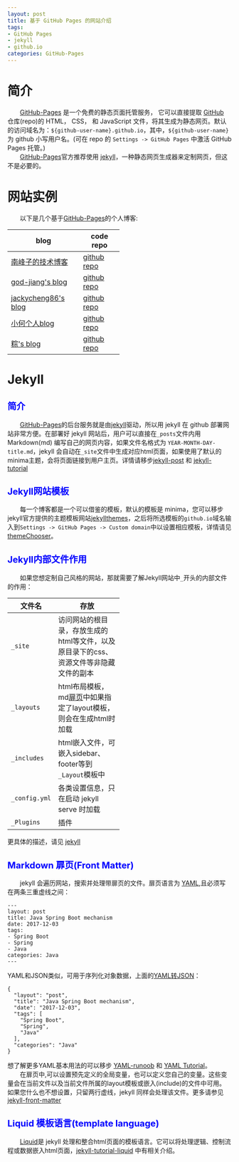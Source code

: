 ```yaml
---
layout: post
title: 基于 GitHub Pages 的网站介绍
tags: 
- GitHub Pages
- jekyll
- github.io
categories: GitHub-Pages
---
```


# 简介
&emsp;&emsp;[GitHub-Pages](https://pages.github.com/) 是一个免费的静态页面托管服务， 它可以直接提取 [GitHub](https://www.github.com) 仓库(repo)的 HTML， CSS， 和 JavaScript 文件，将其生成为静态网页。默认的访问域名为：`${github-user-name}.github.io`，其中，`${github-user-name}` 为 github 小写用户名。(可在 repo 的 `Settings -> GitHub Pages` 中激活 GitHub Pages 托管。)<br>
&emsp;&emsp;[GitHub-Pages](https://pages.github.com/)官方推荐使用 [jekyll](https://jekyllrb.com/)，一种静态网页生成器来定制网页，但这不是必要的。
# 网站实例
&emsp;&emsp;以下是几个基于[GitHub-Pages](https://pages.github.com/)的个人博客:<br>

<style>
table{max-width:50%;/*white-space:nowrap;*/}
h2 {font-size:1.25rem!important;color:blue;}
h3 {font-size:1.1rem!important;color:green;}
</style>



|blog|code repo|
|-----|-----|
|[南峰子的技术博客](https://southpeak.github.io/)|[github repo](https://github.com/southpeak/southpeak.github.com)|
|[god-jiang's blog](https://god-jiang.github.io/)|[github repo](https://github.com/god-jiang/god-jiang.github.io)|
|[jackycheng86's blog](https://jackycheng86.github.io/)|[github repo](https://github.com/jackycheng86/jackycheng86.github.io)|
|[小何个人blog](https://xiaohegithub.cn/)|[github repo](https://github.com/woshidandan/xiaohe/tree/gh-pages)|
|[粽's blog](https://zhoon.github.io/)|[github repo](https://github.com/zhoon/zhoon.github.io)|



# Jekyll
## 简介
&emsp;&emsp;[GitHub-Pages](https://pages.github.com/)的后台服务就是由[jekyll](https://jekyllrb.com/)驱动，所以用 jekyll 在 github 部署网站非常方便。在部署好 jekyll 网站后，用户可以直接在`_posts`文件内用 Markdown(md) 编写自己的网页内容，如果文件名格式为 `YEAR-MONTH-DAY-title.md`，jekyll 会自动在`_site`文件中生成对应html页面，如果使用了默认的minima主题，会将页面链接到用户主页。详情请移步[jekyll-post](https://jekyllrb.com/docs/posts/) 和 [jekyll-tutorial](https://jekyllrb.com/docs/step-by-step/01-setup/) <br>

## Jekyll网站模板
&emsp;&emsp;每一个博客都是一个可以借鉴的模板，默认的模板是 minima，您可以移步jekyll官方提供的主题模板网站[jekyllthemes](http://jekyllthemes.org/)，之后将所选模板的`github.io`域名输入到`Settings -> GitHub Pages -> Custom domain`中以设置相应模板，详情请见[themeChooser](https://docs.github.com/en/pages/getting-started-with-github-pages/adding-a-theme-to-your-github-pages-site-with-the-theme-chooser)。

## Jekyll内部文件作用
&emsp;&emsp;如果您想定制自己风格的网站，那就需要了解Jekyll网站中`_`开头的内部文件的作用：<br>

文件名|存放
-----|-----
`_site`|访问网站的根目录，存放生成的html等文件，以及原目录下的css、资源文件等非隐藏文件的副本
`_layouts`|html布局模板，md[扉页](#扉页)中如果指定了layout模板，则会在生成html时加载
`_includes`|html嵌入文件，可嵌入sidebar、footer等到`_Layout`模板中
`_config.yml`|各类设置信息，只在启动 jekyll serve 时加载
`_Plugins`|插件

更具体的描述，请见  [jekyll](https://jekyllrb.com/) 

<h2 id="扉页">Markdown 扉页(Front Matter)</h2>

&emsp;&emsp;jekyll 会遍历网站，搜索并处理带扉页的文件。扉页语言为 [YAML](https://yaml.org/),且必须写在两条三重虚线之间：
```
---
layout: post
title: Java Spring Boot mechanism
date: 2017-12-03
tags:
- Spring Boot
- Spring
- Java
categories: Java
---
```

YAML和JSON类似，可用于序列化对象数据，上面的[YAML转JSON](https://www.json2yaml.com/)：
```
{
  "layout": "post",
  "title": "Java Spring Boot mechanism",
  "date": "2017-12-03",
  "tags": [
    "Spring Boot",
    "Spring",
    "Java"
  ],
  "categories": "Java"
}
```
想了解更多YAML基本用法的可以移步 [YAML-runoob](https://www.runoob.com/w3cnote/yaml-intro.html) 和 [YAML Tutorial](https://www.cloudbees.com/blog/yaml-tutorial-everything-you-need-get-started)。<br>
&emsp;&emsp;在扉页中,可以设置预先定义的全局变量，也可以定义您自己的变量。这些变量会在当前文件以及当前文件所属的layout模板或嵌入(include)的文件中可用。如果您什么也不想设置，只留两行虚线，jekyll 同样会处理该文件。更多请参见 [jekyll-front-matter](https://jekyllrb.com/docs/front-matter)




<h2 id="Liquid">Liquid 模板语言(template language)</h2>

&emsp;&emsp;[Liquid](https://liquid.bootcss.com/basics/introduction/)是 jekyll 处理和整合html页面的模板语言。它可以将处理逻辑、控制流程或数据嵌入html页面，[jekyll-tutorial-liquid](https://jekyllrb.com/docs/step-by-step/02-liquid/) 中有相关介绍。

 

<script src="/js/set_link_blank.js"></script>










